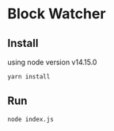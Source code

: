 # Block Watcher

## Install

using node version v14.15.0

```
yarn install
```

## Run

```
node index.js
```
